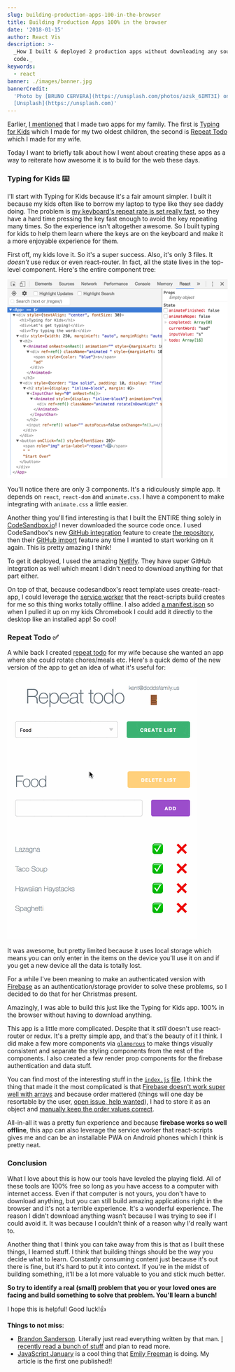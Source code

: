 ```yaml
---
slug: building-production-apps-100-in-the-browser
title: Building Production Apps 100% in the browser
date: '2018-01-15'
author: React Vis
description: >-
  _How I built & deployed 2 production apps without downloading any source
  code._
keywords:
  - react
banner: ./images/banner.jpg
bannerCredit:
  'Photo by [BRUNO CERVERA](https://unsplash.com/photos/azsk_6IMT3I) on
  [Unsplash](https://unsplash.com)'
---
```


Earlier, [I mentioned](/blog/merry-christmas) that I made two apps for my
family. The first is [Typing for Kids](https://typing-for-kids.netlify.com)
which I made for my two oldest children, the second is
[Repeat Todo](https://repeat-todo.com) which I made for my wife.

Today I want to briefly talk about how I went about creating these apps as a way
to reiterate how awesome it is to build for the web these days.

### Typing for Kids ⌨️

I'll start with Typing for Kids because it's a fair amount simpler. I built it
because my kids often like to borrow my laptop to type like they see daddy
doing. The problem is
[my keyboard's repeat rate is set really fast](https://apple.stackexchange.com/questions/10467/how-to-increase-keyboard-key-repeat-rate-on-os-x),
so they have a hard time pressing the key fast enough to avoid the key repeating
many times. So the experience isn't altogether awesome. So I built typing for
kids to help them learn where the keys are on the keyboard and make it a more
enjoyable experience for them.

First off, my kids love it. So it's a super success. Also, it's only 3 files. It
_doesn't_ use redux or even react-router. In fact, all the state lives in the
top-level component. Here's the entire component tree:

![entire component tree](./images/0.png)

You'll notice there are only 3 components. It's a ridiculously simple app. It
depends on `react`, `react-dom` and `animate.css`. I have a component to make
integrating with `animate.css` a little easier.

Another thing you'll find interesting is that I built the ENTIRE thing solely in
[CodeSandbox.io](http://codesandbox.io)! I never downloaded the source code
once. I used CodeSandbox's new
[GitHub integration](https://hackernoon.com/announcing-codesandbox-2-0-938cff3a0fcb)
feature to create
[the repository](https://github.com/react-vis/typing-for-kids), then their
[GitHub import](https://codesandbox.io/s/github) feature any time I wanted to
start working on it again. This is pretty amazing I think!

To get it deployed, I used the amazing [Netlify](https://netlify.com). They have
super GitHub integration as well which meant I didn't need to download anything
for that part either.

On top of that, because codesandbox's react template uses create-react-app, I
could leverage the
[service worker](https://github.com/facebook/create-react-app/blob/master/packages/react-scripts/template/README.md#making-a-progressive-web-app)
that the react-scripts build creates for me so this thing works totally offline.
I also added
[a manifest.json](https://github.com/react-vis/typing-for-kids/blob/7a8ff3fd0580258493b0963739dffbe596141277/public/manifest.json)
so when I pulled it up on my kids Chromebook I could add it directly to the
desktop like an installed app! So cool!

### Repeat Todo ✅

A while back I created [repeat todo](https://repeat-todo.surge.sh) for my wife
because she wanted an app where she could rotate chores/meals etc. Here's a
quick demo of the new version of the app to get an idea of what it's useful for:

![demo of repeat todo](./images/1.gif)

It was awesome, but pretty limited because it uses local storage which means you
can only enter in the items on the device you'll use it on and if you get a new
device all the data is totally lost.

For a while I've been meaning to make an authenticated version with
[Firebase](https://firebase.google.com) as an authentication/storage provider to
solve these problems, so I decided to do that for her Christmas present.

Amazingly, I was able to build this just like the Typing for Kids app. 100% in
the browser without having to download anything.

This app is a little more complicated. Despite that it _still_ doesn't use
react-router or redux. It's a pretty simple app, and that's the beauty of it I
think. I did make a few more components via
[`glamorous`](https://glamorous.rocks) to make things visually consistent and
separate the styling components from the rest of the components. I also created
a few render prop components for the firebase authentication and data stuff.

You can find most of the interesting stuff in the
[`index.js`](https://github.com/react-vis/repeat-todo-v2/blob/master/src/index.js)
[file](https://github.com/react-vis/repeat-todo-v2/blob/master/src/index.js). I
think the thing that made it the most complicated is that
[Firebase doesn't work super well with arrays](https://firebase.googleblog.com/2014/04/best-practices-arrays-in-firebase.html)
and because order mattered (things will one day be resortable by the user,
[open issue, help wanted](https://github.com/react-vis/repeat-todo-v2/issues/2)),
I had to store it as an object and
[manually keep the order values correct](https://github.com/react-vis/repeat-todo-v2/blob/66e27104ba551f2637210347bab8ec06bdb90c47/src/index.js#L308-L337).

All-in-all it was a pretty fun experience and because **firebase works so well
offline**, this app can also leverage the service worker that react-scripts
gives me and can be an installable PWA on Android phones which I think is pretty
neat.

### Conclusion

What I love about this is how our tools have leveled the playing field. All of
these tools are 100% free so long as you have access to a computer with internet
access. Even if that computer is not yours, you don't have to download anything,
but you can still build amazing applications right in the browser and it's not a
terrible experience. It's a wonderful experience. The reason I didn't download
anything wasn't because I was trying to see if I could avoid it. It was because
I couldn't think of a reason why I'd really want to.

Another thing that I think you can take away from this is that as I built these
things, I learned stuff. I think that building things should be the way you
decide what to learn. Constantly consuming content just because it's out there
is fine, but it's hard to put it into context. If you're in the midst of
building something, it'll be a lot more valuable to you and stick much better.

**So try to identify a real (small) problem that you or your loved ones are
facing and build something to solve that problem. You'll learn a bunch!**

I hope this is helpful! Good luck!👍

**Things to not miss**:

- [Brandon Sanderson](https://brandonsanderson.com). Literally just read
  everything written by that man.
  [I recently read a bunch of stuff](https://twitter.com/react-vis/status/947657545056841728)
  and plan to read more.
- [JavaScript January](https://www.javascriptjanuary.com) is a cool thing that
  [Emily Freeman](https://twitter.com/editingemily) is doing. My article is the
  first one published!!
